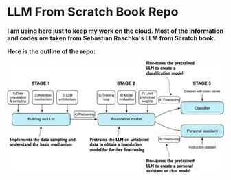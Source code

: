 # LLM From Scratch Book Repo
**I am using here just to keep my work on the cloud. Most of the information and codes are taken from Sebastian Raschka's LLM from Scratch book.**

**Here is the outline of the repo:**

![](images/big-picture.png)
